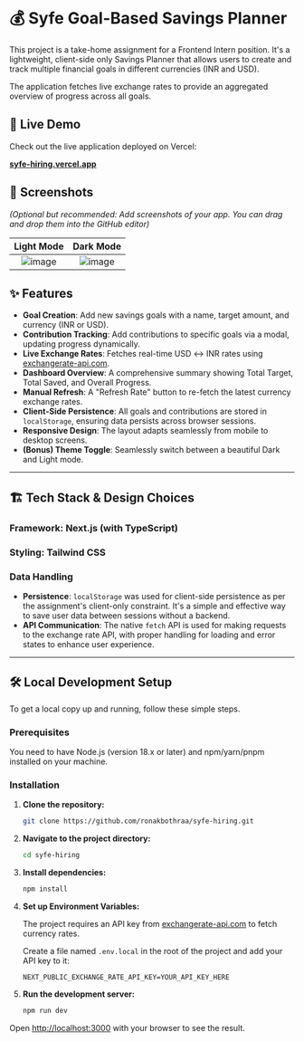 # 💰 Syfe Goal-Based Savings Planner

This project is a take-home assignment for a Frontend Intern position. It's a lightweight, client-side only Savings Planner that allows users to create and track multiple financial goals in different currencies (INR and USD).

The application fetches live exchange rates to provide an aggregated overview of progress across all goals.

## 🚀 Live Demo

Check out the live application deployed on Vercel:

**[syfe-hiring.vercel.app](https://syfe-hiring.vercel.app/)**

## 📸 Screenshots

*(Optional but recommended: Add screenshots of your app. You can drag and drop them into the GitHub editor)*


| Light Mode | Dark Mode |
| :---: | :---: |
| ![image](https://github.com/user-attachments/assets/bdfa3aea-1f15-4109-a87b-709a704bd71d) | ![image](https://github.com/user-attachments/assets/62bd5126-b8c4-4343-87f1-3669f6b789e3) |

## ✨ Features

- **Goal Creation**: Add new savings goals with a name, target amount, and currency (INR or USD).
- **Contribution Tracking**: Add contributions to specific goals via a modal, updating progress dynamically.
- **Live Exchange Rates**: Fetches real-time USD ↔ INR rates using [exchangerate-api.com](https://app.exchangerate-api.com).
- **Dashboard Overview**: A comprehensive summary showing Total Target, Total Saved, and Overall Progress.
- **Manual Refresh**: A "Refresh Rate" button to re-fetch the latest currency exchange rates.
- **Client-Side Persistence**: All goals and contributions are stored in `localStorage`, ensuring data persists across browser sessions.
- **Responsive Design**: The layout adapts seamlessly from mobile to desktop screens.
- **(Bonus) Theme Toggle**: Seamlessly switch between a beautiful Dark and Light mode.

---

## 🏗️ Tech Stack & Design Choices

### Framework: Next.js (with TypeScript)
### Styling: Tailwind CSS

### Data Handling
- **Persistence**: `localStorage` was used for client-side persistence as per the assignment's client-only constraint. It's a simple and effective way to save user data between sessions without a backend.
- **API Communication**: The native `fetch` API is used for making requests to the exchange rate API, with proper handling for loading and error states to enhance user experience.

---

## 🛠️ Local Development Setup

To get a local copy up and running, follow these simple steps.

### Prerequisites

You need to have Node.js (version 18.x or later) and npm/yarn/pnpm installed on your machine.

### Installation

1.  **Clone the repository:**
    ```bash
    git clone https://github.com/ronakbothraa/syfe-hiring.git
    ```

2.  **Navigate to the project directory:**
    ```bash
    cd syfe-hiring
    ```

3.  **Install dependencies:**
    ```bash
    npm install
    ```

4.  **Set up Environment Variables:**

    The project requires an API key from [exchangerate-api.com](https://app.exchangerate-api.com) to fetch currency rates.

    Create a file named `.env.local` in the root of the project and add your API key to it:

    ```
    NEXT_PUBLIC_EXCHANGE_RATE_API_KEY=YOUR_API_KEY_HERE
    ```

5.  **Run the development server:**
    ```bash
    npm run dev
    ```

Open [http://localhost:3000](http://localhost:3000) with your browser to see the result.
